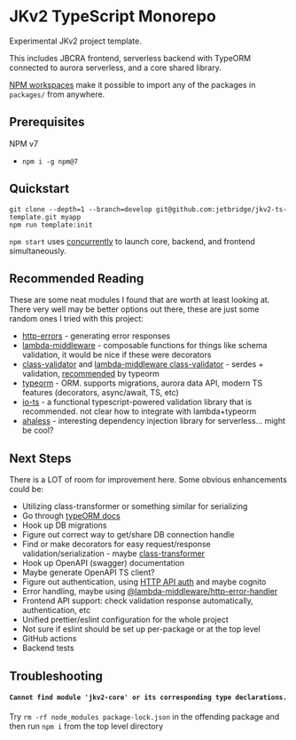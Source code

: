 # JKv2 TypeScript Monorepo

Experimental JKv2 project template.

This includes JBCRA frontend, serverless backend with TypeORM connected to aurora serverless, and a core shared library.

[NPM workspaces](https://github.com/npm/rfcs/blob/latest/accepted/0026-workspaces.md) make it possible to import any of the packages in `packages/` from anywhere.

## Prerequisites

NPM v7

- `npm i -g npm@7`

## Quickstart

```shell
git clone --depth=1 --branch=develop git@github.com:jetbridge/jkv2-ts-template.git myapp
npm run template:init
```

`npm start` uses [concurrently](https://www.npmjs.com/package/concurrently) to launch core, backend, and frontend simultaneously.

## Recommended Reading

These are some neat modules I found that are worth at least looking at. There very well may be better options out there, these are just some random ones I tried with this project:

- [http-errors](https://www.npmjs.com/package/http-errors) - generating error responses
- [lambda-middleware](https://dbartholomae.github.io/lambda-middleware/) - composable functions for things like schema validation, it would be nice if these were decorators
- [class-validator](https://github.com/typestack/class-validator) and [lambda-middleware class-validator](https://www.npmjs.com/package/@lambda-middleware/class-validator) - serdes + validation, [recommended](https://github.com/typeorm/typeorm/blob/master/docs/validation.md) by typeorm
- [typeorm](https://github.com/typeorm/typeorm) - ORM. supports migrations, aurora data API, modern TS features (decorators, async/await, TS, etc)
- [io-ts](https://github.com/gcanti/io-ts/blob/master/index.md) - a functional typescript-powered validation library that is recommended. not clear how to integrate with lambda+typeorm
- [ahaless](https://www.npmjs.com/package/@ahamove/ahaless) - interesting dependency injection library for serverless... might be cool?

## Next Steps

There is a LOT of room for improvement here. Some obvious enhancements could be:

- Utilizing class-transformer or something similar for serializing
- Go through [typeORM docs](https://github.com/typeorm/typeorm/tree/master/docs)
- Hook up DB migrations
- Figure out correct way to get/share DB connection handle
- Find or make decorators for easy request/response validation/serialization - maybe [class-transformer](https://github.com/typestack/class-transformer)
- Hook up OpenAPI (swagger) documentation
- Maybe generate OpenAPI TS client?
- Figure out authentication, using [HTTP API auth](https://docs.aws.amazon.com/apigateway/latest/developerguide/http-api-jwt-authorizer.html) and maybe cognito
- Error handling, maybe using [@lambda-middleware/http-error-handler](https://dbartholomae.github.io/lambda-middleware/packages/http-error-handler/)
- Frontend API support: check validation response automatically, authentication, etc
- Unified prettier/eslint configuration for the whole project
- Not sure if eslint should be set up per-package or at the top level
- GitHub actions
- Backend tests

## Troubleshooting

#### `Cannot find module 'jkv2-core' or its corresponding type declarations.`

Try `rm -rf node_modules package-lock.json` in the offending package and then run `npm i` from the top level directory
